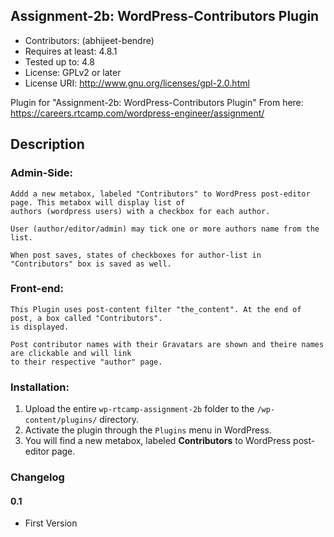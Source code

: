 ## Assignment-2b: WordPress-Contributors Plugin

* Contributors: (abhijeet-bendre)
* Requires at least: 4.8.1
* Tested up to: 4.8
* License: GPLv2 or later
* License URI: http://www.gnu.org/licenses/gpl-2.0.html

Plugin for "Assignment-2b: WordPress-Contributors Plugin"
From here: https://careers.rtcamp.com/wordpress-engineer/assignment/

## Description ##

###  Admin-Side:

    Addd a new metabox, labeled "Contributors" to WordPress post-editor page. This metabox will display list of 
    authors (wordpress users) with a checkbox for each author.
    
    User (author/editor/admin) may tick one or more authors name from the list.
    
    When post saves, states of checkboxes for author-list in "Contributors" box is saved as well.

### Front-end:

    This Plugin uses post-content filter "the_content". At the end of post, a box called "Contributors". 
    is displayed.
    
    Post contributor names with their Gravatars are shown and theire names are clickable and will link
    to their respective "author" page.


### Installation:

1. Upload the entire `wp-rtcamp-assignment-2b` folder to the `/wp-content/plugins/` directory.
2. Activate the plugin through the `Plugins` menu in WordPress.
3. You will find a new metabox, labeled **Contributors** to WordPress post-editor page.


### Changelog

#### 0.1 ####
* First Version
